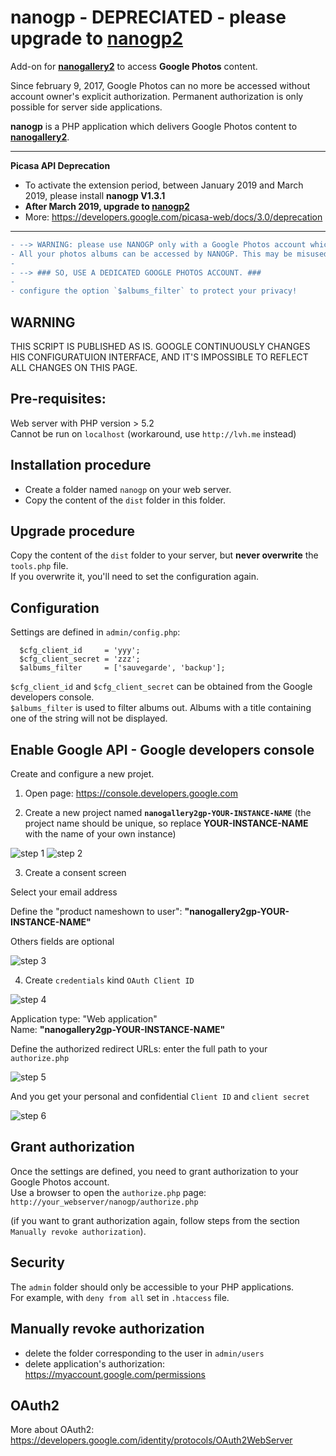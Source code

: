 # nanogp - DEPRECIATED - please upgrade to [nanogp2](https://github.com/nanostudio-org/nanogp2)

Add-on for <b>[nanogallery2](https://github.com/nanostudio-org/nanogallery2)</b> to access **Google Photos** content.  

Since february 9, 2017, Google Photos can no more be accessed without account owner's explicit authorization.
Permanent authorization is only possible for server side applications.

<b>nanogp</b> is a PHP application which delivers Google Photos content to <b>[nanogallery2](https://github.com/nanostudio-org/nanogallery2)</b>.
  
   
---  
<b>Picasa API Deprecation</b>  
- To activate the extension period, between January 2019 and March 2019, please install <b>nanogp V1.3.1</b>   
- **After March 2019, upgrade to [nanogp2](https://github.com/nanostudio-org/nanogp2)**  
- More: https://developers.google.com/picasa-web/docs/3.0/deprecation
  
---  
  

```diff
- --> WARNING: please use NANOGP only with a Google Photos account which does not contain any personal or privat data.
- All your photos albums can be accessed by NANOGP. This may be misused by malicious people.
- 
- --> ### SO, USE A DEDICATED GOOGLE PHOTOS ACCOUNT. ###
- 
- configure the option `$albums_filter` to protect your privacy!
```

## WARNING
THIS SCRIPT IS PUBLISHED AS IS. GOOGLE CONTINUOUSLY CHANGES HIS CONFIGURATUION INTERFACE, AND IT'S IMPOSSIBLE TO REFLECT ALL CHANGES ON THIS PAGE.  
  
  
  
## Pre-requisites:
Web server with PHP version > 5.2  
Cannot be run on `localhost` (workaround, use `http://lvh.me` instead)  


## Installation procedure  

- Create a folder named `nanogp` on your web server.
- Copy the content of the `dist` folder in this folder.
  
## Upgrade procedure  
Copy the content of the `dist` folder to your server, but **never overwrite** the `tools.php` file.  
If you overwrite it, you'll need to set the configuration again.  
  
## Configuration  

Settings are defined in `admin/config.php`:
  
```
  $cfg_client_id     = 'yyy';
  $cfg_client_secret = 'zzz';
  $albums_filter     = ['sauvegarde', 'backup'];
```
  
`$cfg_client_id` and `$cfg_client_secret` can be obtained from the Google developers console.  
`$albums_filter` is used to filter albums out. Albums with a title containing one of the string will not be displayed.
  
  
## Enable Google API - Google developers console
  
Create and configure a new projet.  
  
1) Open page: https://console.developers.google.com  
  
2) Create a new project named **`nanogallery2gp-YOUR-INSTANCE-NAME`** (the project name should be unique, so replace **YOUR-INSTANCE-NAME** with the name of your own instance)
  
<img src="img/google_api_console1.jpg?raw=true" alt="step 1" style="max-width:400px;"/>
  
<img src="img/google_api_console2.jpg?raw=true" alt="step 2" style="max-width:400px;"/>
  
3) Create a consent screen  
  
Select your email address  
  
Define the "product nameshown to user": **"nanogallery2gp-YOUR-INSTANCE-NAME"**  
  
Others fields are optional  
  
<img src="img/google_api_console3.jpg?raw=true" alt="step 3" style="max-width:400px;"/>
  
4) Create `credentials` kind `OAuth Client ID`  
    
<img src="img/google_api_console4.jpg?raw=true" alt="step 4" style="max-width:400px;"/>
  
Application type: "Web application"  
Name: **"nanogallery2gp-YOUR-INSTANCE-NAME"**  

Define the authorized redirect URLs: enter the full path to your `authorize.php`  
  
<img src="img/google_api_console5.jpg?raw=true" alt="step 5" style="max-width:400px;"/>
  
And you get your personal and confidential `Client ID` and `client secret`  
  
<img src="img/google_api_console6.jpg?raw=true" alt="step 6" style="max-width:400px;"/>
  

## Grant authorization

Once the settings are defined, you need to grant authorization to your Google Photos account.  
Use a browser to open the `authorize.php` page: `http://your_webserver/nanogp/authorize.php`  
  
(if you want to grant authorization again, follow steps from the section `Manually revoke authorization`).

## Security  

The `admin` folder should only be accessible to your PHP applications.  
For example, with `deny from all` set in `.htaccess` file.

## Manually revoke authorization  
- delete the folder corresponding to the user in `admin/users`
- delete application's authorization: https://myaccount.google.com/permissions


## OAuth2
More about OAuth2: https://developers.google.com/identity/protocols/OAuth2WebServer  
  
